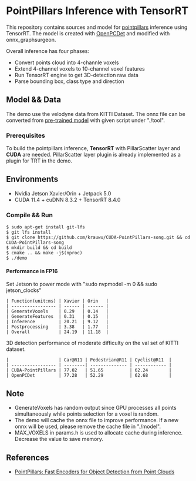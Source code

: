 # PointPillars Inference with TensorRT

This repository contains sources and model for [pointpillars](https://arxiv.org/abs/1812.05784) inference using TensorRT.
The model is created with [OpenPCDet](https://github.com/open-mmlab/OpenPCDet) and modified with onnx_graphsurgeon.

Overall inference has four phases:

- Convert points cloud into 4-channle voxels
- Extend 4-channel voxels to 10-channel voxel features
- Run TensorRT engine to get 3D-detection raw data
- Parse bounding box, class type and direction

## Model && Data

The demo use the velodyne data from KITTI Dataset.
The onnx file can be converted from [pre-trained model](https://drive.google.com/file/d/1wMxWTpU1qUoY3DsCH31WJmvJxcjFXKlm/view) with given script under "./tool".

### Prerequisites

To build the pointpillars inference, **TensorRT** with PillarScatter layer and **CUDA** are needed. PillarScatter layer plugin is already implemented as a plugin for TRT in the demo.

## Environments

- Nvidia Jetson Xavier/Orin + Jetpack 5.0
- CUDA 11.4 + cuDNN 8.3.2 + TensorRT 8.4.0

### Compile && Run

```shell
$ sudo apt-get install git-lfs
$ git lfs install
$ git clone https://github.com/krauwu/CUDA-PointPillars-song.git && cd CUDA-PointPillars-song
$ mkdir build && cd build
$ cmake .. && make -j$(nproc)
$ ./demo
```

#### Performance in FP16

Set Jetson to power mode with "sudo nvpmodel -m 0 && sudo jetson_clocks"

```
| Function(unit:ms) | Xavier | Orin   |
| ----------------- | ------ | ------ |
| GenerateVoxels    | 0.29   | 0.14   |
| GenerateFeatures  | 0.31   | 0.15   |
| Inference         | 20.21  | 9.12   |
| Postprocessing    | 3.38   | 1.77   |
| Overall           | 24.19  | 11.18  |
```

3D detection performance of moderate difficulty on the val set of KITTI dataset.

```
|                   | Car@R11 | Pedestrian@R11 | Cyclist@R11  | 
| ----------------- | --------| -------------- | ------------ |
| CUDA-PointPillars | 77.02   | 51.65          | 62.24        |
| OpenPCDet         | 77.28   | 52.29          | 62.68        |
```

## Note

- GenerateVoxels has random output since GPU processes all points simultaneously while points selection for a voxel is random.
- The demo will cache the onnx file to improve performance. If a new onnx will be used, please remove the cache file in "./model".
- MAX_VOXELS in params.h is used to allocate cache during inference. Decrease the value to save memory.

## References

- [PointPillars: Fast Encoders for Object Detection from Point Clouds](https://arxiv.org/abs/1812.05784)
